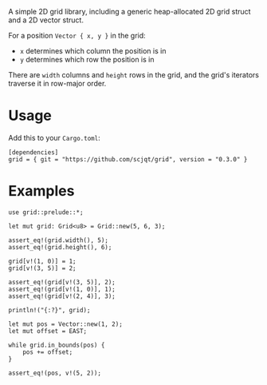 A simple 2D grid library, including a generic heap-allocated 2D grid struct and a 2D vector struct.

For a position `Vector { x, y }` in the grid:
* `x` determines which column the position is in
* `y` determines which row the position is in

There are `width` columns and `height` rows in the grid, and the grid's iterators traverse it in row-major order.

# Usage

Add this to your `Cargo.toml`:

```
[dependencies]
grid = { git = "https://github.com/scjqt/grid", version = "0.3.0" }
```

# Examples

```
use grid::prelude::*;

let mut grid: Grid<u8> = Grid::new(5, 6, 3);

assert_eq!(grid.width(), 5);
assert_eq!(grid.height(), 6);

grid[v!(1, 0)] = 1;
grid[v!(3, 5)] = 2;

assert_eq!(grid[v!(3, 5)], 2);
assert_eq!(grid[v!(1, 0)], 1);
assert_eq!(grid[v!(2, 4)], 3);

println!("{:?}", grid);

let mut pos = Vector::new(1, 2);
let mut offset = EAST;

while grid.in_bounds(pos) {
    pos += offset;
}

assert_eq!(pos, v!(5, 2));
```